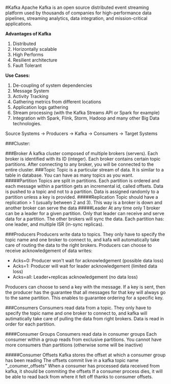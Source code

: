 #Kafka
Apache Kafka is an open source distributed event streaming platform used by thousands of companies for high-performance data pipelines,
streaming analytics, data integration, and mission-critical applications.

**Advantages of Kafka**
1. Distributed
2. Horizontally scalable
3. High Performs
4. Resilient architecture
5. Fault Tolerant

**Use Cases:**
1. De-coupling of system dependencies
2. Message System
3. Activity Tracking
4. Gathering metrics from different locations
5. Application logs gathering
6. Stream processing (with the Kafka Streams API or Spark for example) 
7. Integration with Spark, Flink, Storm, Hadoop and many other Big Data technologies.

Source Systems -> Producers -> Kafka -> Consumers -> Target Systems
                                
###Cluster: 

###Broker
A kafka cluster composed of multiple brokers (servers). Each broker is identified with its ID (integer). 
Each broker contains certain topic partitions. After connecting to any broker, you will be connected to the entire cluster.
###Topic
Topic is a particular stream of data. It is similar to a table in database. You can have as many topics as you want.
#####Partition
Topics are split in partitions. Each partition is ordered and each message within a partition gets an incremental id, called offsets.
Data is pushed to a topic and not to a partition. Data is assigned randomly to a partition unless a key is provided.
#####Replication
Topic should have a replication > 1 (usually between 2 and 3). This way is a broker is down  and another broker can serve the data
#####Leader
At any time only 1 broker can be a leader for a given partition. Only that leader can receive and serve data for a partition.
The other brokers will sync the data. Each partition has: one leader, and multiple ISR (in-sync replicas).

###Producers
Producers write data to topics. They only have to specify the topic name and one broker to connect to, and kafa will automatically take care of routing the data to the right brokers.
Producers can choose to receive acknowledgement of data writes:
- Acks=0: Producer won't wait for acknowledgement (possible data loss)
- Acks=1: Producer will wait for leader acknowledgement (limited data loss)
- Acks=all: Leader+replicas acknowledgement (no data loss)

Producers can choose to send a key with the message. If a key is sent, then the producer has the guarantee that all messages for that key will always go to the same partition.
This enables to guarantee ordering for a specific key.


###Consumers
Consumers read data from a topic.
They only have to specify the topic name and one broker to connect to, and kafka will autimatically take care of pulling the data from right brokers.
Data is read in order for each partition.

####Consumer Groups
Consumers read data in consumer groups
Each consumer within a group reads from exclusive partitions. You cannot have more consumers than partitions (otherwise some will be inactive)

#####Consumer Offsets 
Kafka stores the offset at which a consumer group has been reading
The offsets commit live in a kafka topic name "_conumer_offsets"
When a consumer has processed data received from kafka, it should be commiting the offsets
If a consumer process dies, it will be able to read back from where it felt off thanks to consumer offsets.





